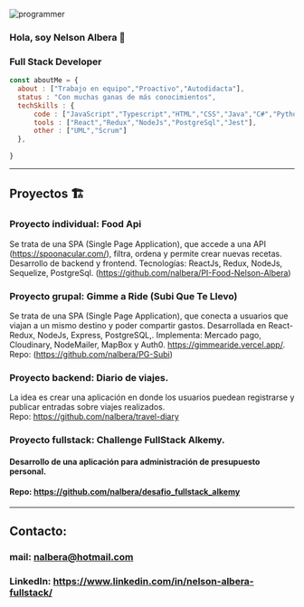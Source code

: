 ![programmer](https://user-images.githubusercontent.com/11354887/142700174-11251b6b-36bd-468d-bf21-55c29aa3c1dc.jpg)
### Hola, soy Nelson Albera 👋
### Full Stack Developer
```js
const aboutMe = {
  about : ["Trabajo en equipo","Proactivo","Autodidacta"],
  status : "Con muchas ganas de más conocimientos",
  techSkills : {
      code : ["JavaScript","Typescript","HTML","CSS","Java","C#","Python","Sequelize","SQL"],
      tools : ["React","Redux","NodeJs","PostgreSql","Jest"],
      other : ["UML","Scrum"]
  },
  
}
```
---
## Proyectos 🏗️
### Proyecto individual: Food Api
Se trata de una SPA (Single Page Application), que accede a una API (https://spoonacular.com/), filtra, ordena y permite crear nuevas recetas. Desarrollo de backend y frontend. Tecnologías: ReactJs, Redux, NodeJs, Sequelize, PostgreSql. (https://github.com/nalbera/PI-Food-Nelson-Albera)

### Proyecto grupal: Gimme a Ride (Subi Que Te Llevo)
Se trata de una SPA (Single Page Application), que conecta a usuarios que viajan a un mismo destino y poder compartir gastos. Desarrollada en React-Redux, NodeJs, Express, PostgreSQL,. Implementa: Mercado pago, Cloudinary, NodeMailer, MapBox y Auth0. https://gimmearide.vercel.app/. Repo: (https://github.com/nalbera/PG-Subi)

### Proyecto backend: Diario de viajes.
La idea es crear una aplicación en donde los usuarios puedean registrarse y publicar entradas sobre viajes realizados.<br>
Repo: https://github.com/nalbera/travel-diary

### Proyecto fullstack: Challenge FullStack Alkemy.<br>
#### Desarrollo de una aplicación para administración de presupuesto personal.<br>
#### Repo: https://github.com/nalbera/desafio_fullstack_alkemy
---
## Contacto:
### mail: nalbera@hotmail.com
### LinkedIn: https://www.linkedin.com/in/nelson-albera-fullstack/



